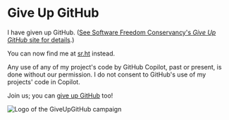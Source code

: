 # Give Up GitHub

I have given up GitHub.  ([See Software Freedom Conservancy's *Give Up  GitHub* site for details](https://GiveUpGitHub.org).)

You can now find me at [sr.ht](https://sr.ht/~prokoprandacek/) instead.

Any use of any of my project's code by GitHub Copilot, past or present, is done without our permission.  I do not consent to GitHub's use of my projects' code in Copilot.

Join us; you can [give up GitHub](https://GiveUpGitHub.org) too!

![Logo of the GiveUpGitHub campaign](https://sfconservancy.org/img/GiveUpGitHub.png)
